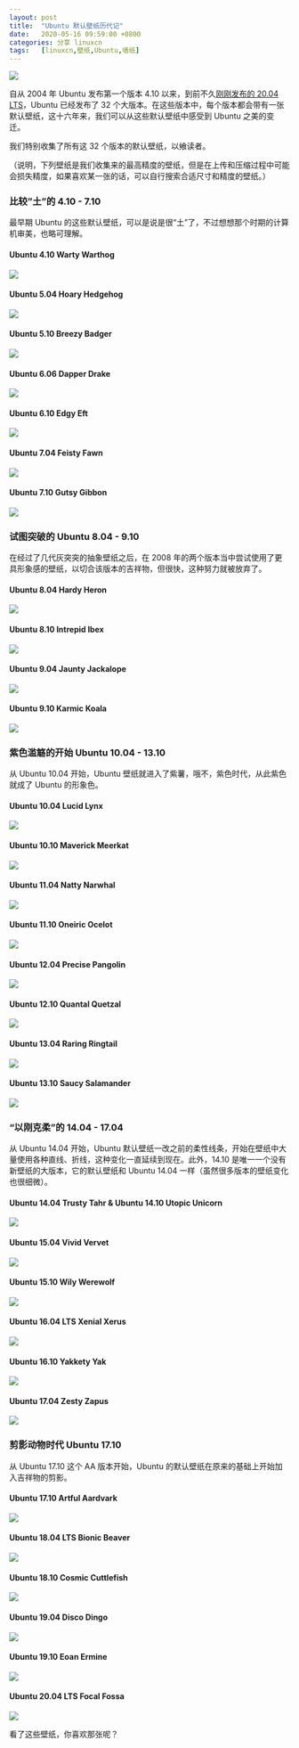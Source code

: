 ```yaml
---
layout: post
title:	"Ubuntu 默认壁纸历代记"
date:	2020-05-16 09:59:00 +0800 
categories:	分享 linuxcn 
tags:	[linuxcn,壁纸,Ubuntu,墙纸]
---
```



![](/Asserts/Images/album/202005/16/160851k7tzee7lo6qsz77f.jpg)


自从 2004 年 Ubuntu 发布第一个版本 4.10 以来，到前不久[刚刚发布的 20.04 LTS](/article-12142-1.html)，Ubuntu 已经发布了 32 个大版本。在这些版本中，每个版本都会带有一张默认壁纸，这十六年来，我们可以从这些默认壁纸中感受到 Ubuntu 之美的变迁。


我们特别收集了所有这 32 个版本的默认壁纸，以飨读者。


（说明，下列壁纸是我们收集来的最高精度的壁纸，但是在上传和压缩过程中可能会损失精度，如果喜欢某一张的话，可以自行搜索合适尺寸和精度的壁纸。）






### 比较”土”的 4.10 - 7.10


最早期 Ubuntu 的这些默认壁纸，可以是说是很“土”了，不过想想那个时期的计算机审美，也略可理解。


#### Ubuntu 4.10 Warty Warthog


![](/Asserts/Images/album/202005/16/091130ffkyk94q9q2zpg52.jpg)


#### Ubuntu 5.04 Hoary Hedgehog


![](/Asserts/Images/album/202005/16/091210azzp7lv0kk2k2w07.jpg)


#### Ubuntu 5.10 Breezy Badger


![](/Asserts/Images/album/202005/16/091237zriw5mmirvrnvafr.jpg)


#### Ubuntu 6.06 Dapper Drake


![](/Asserts/Images/album/202005/16/091305taw6ledfsx10dcf1.jpg)


#### Ubuntu 6.10 Edgy Eft


![](/Asserts/Images/album/202005/16/091334aiuwejtfetezbuyd.jpg)


#### Ubuntu 7.04 Feisty Fawn


![](/Asserts/Images/album/202005/16/091404vfgg7w7ui1733niv.jpg)


#### Ubuntu 7.10 Gutsy Gibbon


![](/Asserts/Images/album/202005/16/091432pdmh10uq0urd1d5p.jpg)


### 试图突破的 Ubuntu 8.04 - 9.10


在经过了几代灰突突的抽象壁纸之后，在 2008 年的两个版本当中尝试使用了更具形象感的壁纸，以切合该版本的吉祥物，但很快，这种努力就被放弃了。


#### Ubuntu 8.04 Hardy Heron


![](/Asserts/Images/album/202005/16/091858r3133gzgzyim1lvh.jpg)


#### Ubuntu 8.10 Intrepid Ibex


![](/Asserts/Images/album/202005/16/091932sk2oghwt8zoxwsih.jpg)


#### Ubuntu 9.04 Jaunty Jackalope


![](/Asserts/Images/album/202005/16/092011w443fbev34814h39.jpg)


#### Ubuntu 9.10 Karmic Koala


![](/Asserts/Images/album/202005/16/092041f3uyr7hhhjczhhhy.jpg)


### 紫色滥觞的开始 Ubuntu 10.04 - 13.10


从 Ubuntu 10.04 开始，Ubuntu 壁纸就进入了紫薯，哦不，紫色时代，从此紫色就成了 Ubuntu 的形象色。


#### Ubuntu 10.04 Lucid Lynx


![](/Asserts/Images/album/202005/16/092506buh3m67mu6h0ufp3.jpg)


#### Ubuntu 10.10 Maverick Meerkat


![](/Asserts/Images/album/202005/16/092539avih34ih335lj0qt.jpg)


#### Ubuntu 11.04 Natty Narwhal


![](/Asserts/Images/album/202005/16/092620w2btm2o0ou8af04b.jpg)


#### Ubuntu 11.10 Oneiric Ocelot


![](/Asserts/Images/album/202005/16/092707ui0uchiygcy2aqqh.jpg)


#### Ubuntu 12.04 Precise Pangolin


![](/Asserts/Images/album/202005/16/092738t8l051yxmzmyz3cd.jpg)


#### Ubuntu 12.10 Quantal Quetzal


![](/Asserts/Images/album/202005/16/092822rppywy4bh555ok05.jpg)


#### Ubuntu 13.04 Raring Ringtail


![](/Asserts/Images/album/202005/16/092909n8b4080yl8g9hhzy.jpg)


#### Ubuntu 13.10 Saucy Salamander


![](/Asserts/Images/album/202005/16/092941ggtzoo9tlp41lm1l.jpg)


### “以刚克柔”的 14.04 - 17.04


从 Ubuntu 14.04 开始，Ubuntu 默认壁纸一改之前的柔性线条，开始在壁纸中大量使用各种直线、折线，这种变化一直延续到现在。此外，14.10 是唯一一个没有新壁纸的大版本，它的默认壁纸和 Ubuntu 14.04 一样（虽然很多版本的壁纸变化也很细微）。


#### Ubuntu 14.04 Trusty Tahr & Ubuntu 14.10 Utopic Unicorn


![](/Asserts/Images/album/202005/16/093528s0xtkfb1yeyenfnz.jpg)


#### Ubuntu 15.04 Vivid Vervet


![](/Asserts/Images/album/202005/16/093622oy3txcl2cdpdxpdl.jpg)


#### Ubuntu 15.10 Wily Werewolf


![](/Asserts/Images/album/202005/16/093656h6wjd2jmp8i2zjww.jpg)


#### Ubuntu 16.04 LTS Xenial Xerus


![](/Asserts/Images/album/202005/16/093735f7d27i21671m21we.jpg)


#### Ubuntu 16.10 Yakkety Yak


![](/Asserts/Images/album/202005/16/093808mvvqa5ivroprpgvj.jpg)


#### Ubuntu 17.04 Zesty Zapus


![](/Asserts/Images/album/202005/16/093923flwohwolos1ljeaz.jpg)


### 剪影动物时代 Ubuntu 17.10


从 Ubuntu 17.10 这个 AA 版本开始，Ubuntu 的默认壁纸在原来的基础上开始加入吉祥物的剪影。


#### Ubuntu 17.10 Artful Aardvark


![](/Asserts/Images/album/202005/16/094147uxcxisxx99ccpssz.jpg)


#### Ubuntu 18.04 LTS Bionic Beaver


![](/Asserts/Images/album/202005/16/094220kzntlefj05gtipx0.jpg)


#### Ubuntu 18.10 Cosmic Cuttlefish


![](/Asserts/Images/album/202005/16/094248u04l0yj04j40ygz0.jpg)


#### Ubuntu 19.04 Disco Dingo


![](/Asserts/Images/album/202005/16/094331sghatqx2v3luul2a.jpg)


#### Ubuntu 19.10 Eoan Ermine


![](/Asserts/Images/album/202005/16/094404chc0hcekq5mzqqwa.jpg)


#### Ubuntu 20.04 LTS Focal Fossa


![](/Asserts/Images/album/202005/16/094517y0zu1i904dpj2u2o.jpg)


看了这些壁纸，你喜欢那张呢？
